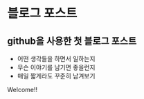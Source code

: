 # 블로그 포스트

## github을 사용한 첫 블로그 포스트

* 어떤 생각들을 하면서 일하는지
* 무슨 이야기를 남기면 좋을런지
* 매일 짧게라도 꾸준히 남겨보기

Welcome!!
